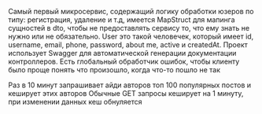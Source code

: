 Самый первый микросервис, содержащий логику обработки юзеров по типу:
регистрация, удаление и т.д, имеется MapStruct для мапинга сущностей в dto,
чтобы не предоставлять сервису то, что ему знать не нужно или не обязательно.
User это такой человечек, который имеет id, username, email, phone, password,
about me, active и createdAt.
Проект использует Swagger для автоматической генерации документации контроллеров.
Есть глобальный обработчик ошибок, чтобы клиенту было проще понять что произошло,
когда что-то пошло не так

Раз в 10 минут запрашивает айди авторов топ 100 популярных постов и кеширует этих авторов
Обычные GET запросы кеширует на 1 минуту, при изменении данных кеш обнуляется